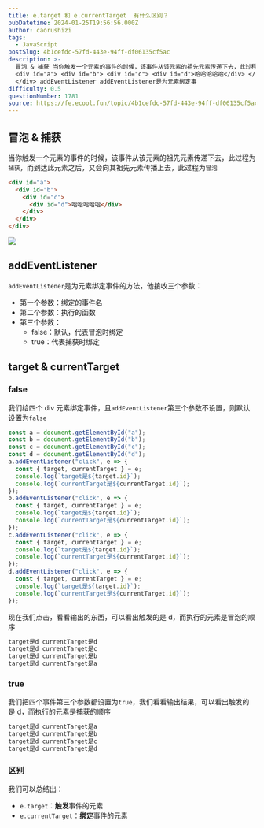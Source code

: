 ```yaml
---
title: e.target 和 e.currentTarget  有什么区别？
pubDatetime: 2024-01-25T19:56:56.000Z
author: caorushizi
tags:
  - JavaScript
postSlug: 4b1cefdc-57fd-443e-94ff-df06135cf5ac
description: >-
  冒泡 & 捕获 当你触发一个元素的事件的时候，该事件从该元素的祖先元素传递下去，此过程为捕获，而到达此元素之后，又会向其祖先元素传播上去，此过程为冒泡
  <div id="a"> <div id="b"> <div id="c"> <div id="d">哈哈哈哈哈</div> </div> </div>
  </div> addEventListener addEventListener是为元素绑定事
difficulty: 0.5
questionNumber: 1781
source: https://fe.ecool.fun/topic/4b1cefdc-57fd-443e-94ff-df06135cf5ac
---
```


## 冒泡 & 捕获

当你触发一个元素的事件的时候，该事件从该元素的祖先元素传递下去，此过程为`捕获`，而到达此元素之后，又会向其祖先元素传播上去，此过程为`冒泡`

```html
<div id="a">
  <div id="b">
    <div id="c">
      <div id="d">哈哈哈哈哈</div>
    </div>
  </div>
</div>
```

![](https://static.ecool.fun//article/c3fdb11f-9b42-47af-841a-b933f383c6ee.jpeg)

## addEventListener

`addEventListener`是为元素绑定事件的方法，他接收三个参数：

- 第一个参数：绑定的事件名
- 第二个参数：执行的函数
- 第三个参数：
  - false：默认，代表冒泡时绑定
  - true：代表捕获时绑定

## target & currentTarget

### false

我们给四个 div 元素绑定事件，且`addEventListener`第三个参数不设置，则默认设置为`false`

```js
const a = document.getElementById("a");
const b = document.getElementById("b");
const c = document.getElementById("c");
const d = document.getElementById("d");
a.addEventListener("click", e => {
  const { target, currentTarget } = e;
  console.log(`target是${target.id}`);
  console.log(`currentTarget是${currentTarget.id}`);
});
b.addEventListener("click", e => {
  const { target, currentTarget } = e;
  console.log(`target是${target.id}`);
  console.log(`currentTarget是${currentTarget.id}`);
});
c.addEventListener("click", e => {
  const { target, currentTarget } = e;
  console.log(`target是${target.id}`);
  console.log(`currentTarget是${currentTarget.id}`);
});
d.addEventListener("click", e => {
  const { target, currentTarget } = e;
  console.log(`target是${target.id}`);
  console.log(`currentTarget是${currentTarget.id}`);
});
```

现在我们点击，看看输出的东西，可以看出触发的是 d，而执行的元素是冒泡的顺序

```js
target是d currentTarget是d
target是d currentTarget是c
target是d currentTarget是b
target是d currentTarget是a
```

### true

我们把四个事件第三个参数都设置为`true`，我们看看输出结果，可以看出触发的是 d，而执行的元素是捕获的顺序

```js
target是d currentTarget是a
target是d currentTarget是b
target是d currentTarget是c
target是d currentTarget是d
```

### 区别

我们可以总结出：

- `e.target`：**触发**事件的元素
- `e.currentTarget`：**绑定**事件的元素
